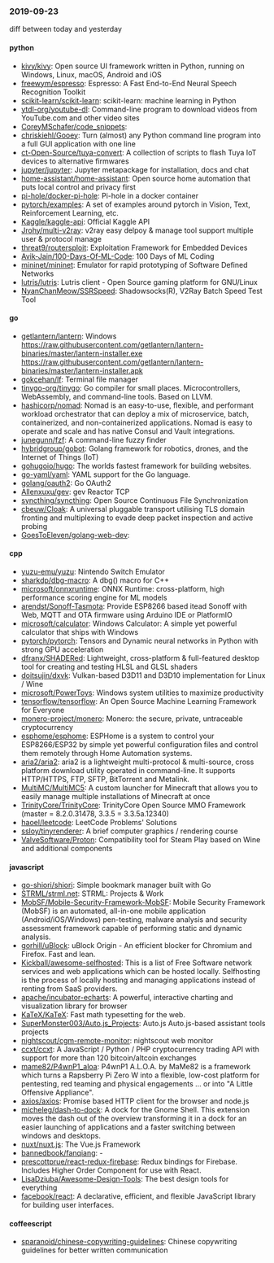 ### 2019-09-23
diff between today and yesterday

#### python
* [kivy/kivy](https://github.com/kivy/kivy): Open source UI framework written in Python, running on Windows, Linux, macOS, Android and iOS
* [freewym/espresso](https://github.com/freewym/espresso): Espresso: A Fast End-to-End Neural Speech Recognition Toolkit
* [scikit-learn/scikit-learn](https://github.com/scikit-learn/scikit-learn): scikit-learn: machine learning in Python
* [ytdl-org/youtube-dl](https://github.com/ytdl-org/youtube-dl): Command-line program to download videos from YouTube.com and other video sites
* [CoreyMSchafer/code_snippets](https://github.com/CoreyMSchafer/code_snippets): 
* [chriskiehl/Gooey](https://github.com/chriskiehl/Gooey): Turn (almost) any Python command line program into a full GUI application with one line
* [ct-Open-Source/tuya-convert](https://github.com/ct-Open-Source/tuya-convert): A collection of scripts to flash Tuya IoT devices to alternative firmwares
* [jupyter/jupyter](https://github.com/jupyter/jupyter): Jupyter metapackage for installation, docs and chat
* [home-assistant/home-assistant](https://github.com/home-assistant/home-assistant):  Open source home automation that puts local control and privacy first
* [pi-hole/docker-pi-hole](https://github.com/pi-hole/docker-pi-hole): Pi-hole in a docker container
* [pytorch/examples](https://github.com/pytorch/examples): A set of examples around pytorch in Vision, Text, Reinforcement Learning, etc.
* [Kaggle/kaggle-api](https://github.com/Kaggle/kaggle-api): Official Kaggle API
* [Jrohy/multi-v2ray](https://github.com/Jrohy/multi-v2ray): v2ray easy delpoy & manage tool support multiple user & protocol manage
* [threat9/routersploit](https://github.com/threat9/routersploit): Exploitation Framework for Embedded Devices
* [Avik-Jain/100-Days-Of-ML-Code](https://github.com/Avik-Jain/100-Days-Of-ML-Code): 100 Days of ML Coding
* [mininet/mininet](https://github.com/mininet/mininet): Emulator for rapid prototyping of Software Defined Networks
* [lutris/lutris](https://github.com/lutris/lutris): Lutris client - Open Source gaming platform for GNU/Linux
* [NyanChanMeow/SSRSpeed](https://github.com/NyanChanMeow/SSRSpeed): Shadowsocks(R), V2Ray Batch Speed Test Tool

#### go
* [getlantern/lantern](https://github.com/getlantern/lantern): Windows https://raw.githubusercontent.com/getlantern/lantern-binaries/master/lantern-installer.exe  https://raw.githubusercontent.com/getlantern/lantern-binaries/master/lantern-installer.apk
* [gokcehan/lf](https://github.com/gokcehan/lf): Terminal file manager
* [tinygo-org/tinygo](https://github.com/tinygo-org/tinygo): Go compiler for small places. Microcontrollers, WebAssembly, and command-line tools. Based on LLVM.
* [hashicorp/nomad](https://github.com/hashicorp/nomad): Nomad is an easy-to-use, flexible, and performant workload orchestrator that can deploy a mix of microservice, batch, containerized, and non-containerized applications. Nomad is easy to operate and scale and has native Consul and Vault integrations.
* [junegunn/fzf](https://github.com/junegunn/fzf):  A command-line fuzzy finder
* [hybridgroup/gobot](https://github.com/hybridgroup/gobot): Golang framework for robotics, drones, and the Internet of Things (IoT)
* [gohugoio/hugo](https://github.com/gohugoio/hugo): The worlds fastest framework for building websites.
* [go-yaml/yaml](https://github.com/go-yaml/yaml): YAML support for the Go language.
* [golang/oauth2](https://github.com/golang/oauth2): Go OAuth2
* [Allenxuxu/gev](https://github.com/Allenxuxu/gev): gev  Reactor  TCP 
* [syncthing/syncthing](https://github.com/syncthing/syncthing): Open Source Continuous File Synchronization
* [cbeuw/Cloak](https://github.com/cbeuw/Cloak): A universal pluggable transport utilising TLS domain fronting and multiplexing to evade deep packet inspection and active probing
* [GoesToEleven/golang-web-dev](https://github.com/GoesToEleven/golang-web-dev): 

#### cpp
* [yuzu-emu/yuzu](https://github.com/yuzu-emu/yuzu): Nintendo Switch Emulator
* [sharkdp/dbg-macro](https://github.com/sharkdp/dbg-macro): A dbg() macro for C++
* [microsoft/onnxruntime](https://github.com/microsoft/onnxruntime): ONNX Runtime: cross-platform, high performance scoring engine for ML models
* [arendst/Sonoff-Tasmota](https://github.com/arendst/Sonoff-Tasmota): Provide ESP8266 based itead Sonoff with Web, MQTT and OTA firmware using Arduino IDE or PlatformIO
* [microsoft/calculator](https://github.com/microsoft/calculator): Windows Calculator: A simple yet powerful calculator that ships with Windows
* [pytorch/pytorch](https://github.com/pytorch/pytorch): Tensors and Dynamic neural networks in Python with strong GPU acceleration
* [dfranx/SHADERed](https://github.com/dfranx/SHADERed): Lightweight, cross-platform & full-featured desktop tool for creating and testing HLSL and GLSL shaders
* [doitsujin/dxvk](https://github.com/doitsujin/dxvk): Vulkan-based D3D11 and D3D10 implementation for Linux / Wine
* [microsoft/PowerToys](https://github.com/microsoft/PowerToys): Windows system utilities to maximize productivity
* [tensorflow/tensorflow](https://github.com/tensorflow/tensorflow): An Open Source Machine Learning Framework for Everyone
* [monero-project/monero](https://github.com/monero-project/monero): Monero: the secure, private, untraceable cryptocurrency
* [esphome/esphome](https://github.com/esphome/esphome): ESPHome is a system to control your ESP8266/ESP32 by simple yet powerful configuration files and control them remotely through Home Automation systems.
* [aria2/aria2](https://github.com/aria2/aria2): aria2 is a lightweight multi-protocol & multi-source, cross platform download utility operated in command-line. It supports HTTP/HTTPS, FTP, SFTP, BitTorrent and Metalink.
* [MultiMC/MultiMC5](https://github.com/MultiMC/MultiMC5): A custom launcher for Minecraft that allows you to easily manage multiple installations of Minecraft at once
* [TrinityCore/TrinityCore](https://github.com/TrinityCore/TrinityCore): TrinityCore Open Source MMO Framework (master = 8.2.0.31478, 3.3.5 = 3.3.5a.12340)
* [haoel/leetcode](https://github.com/haoel/leetcode): LeetCode Problems' Solutions
* [ssloy/tinyrenderer](https://github.com/ssloy/tinyrenderer): A brief computer graphics / rendering course
* [ValveSoftware/Proton](https://github.com/ValveSoftware/Proton): Compatibility tool for Steam Play based on Wine and additional components

#### javascript
* [go-shiori/shiori](https://github.com/go-shiori/shiori): Simple bookmark manager built with Go
* [STRML/strml.net](https://github.com/STRML/strml.net): STRML: Projects & Work
* [MobSF/Mobile-Security-Framework-MobSF](https://github.com/MobSF/Mobile-Security-Framework-MobSF): Mobile Security Framework (MobSF) is an automated, all-in-one mobile application (Android/iOS/Windows) pen-testing, malware analysis and security assessment framework capable of performing static and dynamic analysis.
* [gorhill/uBlock](https://github.com/gorhill/uBlock): uBlock Origin - An efficient blocker for Chromium and Firefox. Fast and lean.
* [Kickball/awesome-selfhosted](https://github.com/Kickball/awesome-selfhosted): This is a list of Free Software network services and web applications which can be hosted locally. Selfhosting is the process of locally hosting and managing applications instead of renting from SaaS providers.
* [apache/incubator-echarts](https://github.com/apache/incubator-echarts): A powerful, interactive charting and visualization library for browser
* [KaTeX/KaTeX](https://github.com/KaTeX/KaTeX): Fast math typesetting for the web.
* [SuperMonster003/Auto.js_Projects](https://github.com/SuperMonster003/Auto.js_Projects): Auto.js Auto.js-based assistant tools projects
* [nightscout/cgm-remote-monitor](https://github.com/nightscout/cgm-remote-monitor): nightscout web monitor
* [ccxt/ccxt](https://github.com/ccxt/ccxt): A JavaScript / Python / PHP cryptocurrency trading API with support for more than 120 bitcoin/altcoin exchanges
* [mame82/P4wnP1_aloa](https://github.com/mame82/P4wnP1_aloa): P4wnP1 A.L.O.A. by MaMe82 is a framework which turns a Rapsberry Pi Zero W into a flexible, low-cost platform for pentesting, red teaming and physical engagements ... or into "A Little Offensive Appliance".
* [axios/axios](https://github.com/axios/axios): Promise based HTTP client for the browser and node.js
* [micheleg/dash-to-dock](https://github.com/micheleg/dash-to-dock): A dock for the Gnome Shell. This extension moves the dash out of the overview transforming it in a dock for an easier launching of applications and a faster switching between windows and desktops.
* [nuxt/nuxt.js](https://github.com/nuxt/nuxt.js): The Vue.js Framework
* [bannedbook/fanqiang](https://github.com/bannedbook/fanqiang): -
* [prescottprue/react-redux-firebase](https://github.com/prescottprue/react-redux-firebase): Redux bindings for Firebase. Includes Higher Order Component for use with React.
* [LisaDziuba/Awesome-Design-Tools](https://github.com/LisaDziuba/Awesome-Design-Tools): The best design tools for everything 
* [facebook/react](https://github.com/facebook/react): A declarative, efficient, and flexible JavaScript library for building user interfaces.

#### coffeescript
* [sparanoid/chinese-copywriting-guidelines](https://github.com/sparanoid/chinese-copywriting-guidelines): Chinese copywriting guidelines for better written communication
